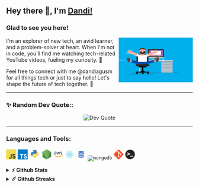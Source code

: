 ## Hey there 👋, I'm [Dandi!](https://github.com/dandiagusm/)
<!--
[![Twitter Badge](https://img.shields.io/badge/-Twitter-00acee?style=flat-square&logo=Twitter&logoColor=white)](https://twitter.com/?)
[![Linkedin Badge](https://img.shields.io/badge/-LinkedIn-0e76a8?style=flat-square&logo=Linkedin&logoColor=white)](https://linkedin.com/in/?)
[![Instagram Badge](https://img.shields.io/badge/-Instagram-e4405f?style=flat-square&logo=Instagram&logoColor=white)](https://instagram.com/?/)
-->

### Glad to see you here! 
<!--
<p align="left"> <img src="https://komarev.com/ghpvc/?username=dandiagusm&label=Profile%20views&color=0e75b6&style=flat" alt="dandiagusm" /> </p>
-->
<img align="right" height="120" width="200" alt="" src="https://github.com/dandiagusm/dandiagusm/blob/main/gifs/coder.gif" />

I'm an explorer of new tech, an avid learner, and a problem-solver at heart. When I'm not in code, you'll find me watching tech-related YouTube videos, fueling my curiosity. 🚀

Feel free to connect with me @dandiagusm for all things tech or just to say hello! Let's shape the future of tech together. 🌟

<hr>
<h3 align="left">✨ Random Dev Quote::</h3>
<p align="center">
  <img src="https://quotes-github-readme.vercel.app/api?type=horizontal&theme=dark" alt="Dev Quote" />
</p>
<hr>

### Languages and Tools:

<code><img height="27" src="https://raw.githubusercontent.com/github/explore/80688e429a7d4ef2fca1e82350fe8e3517d3494d/topics/javascript/javascript.png" alt="javascript"></code>
<code><img height="27" src="https://raw.githubusercontent.com/github/explore/80688e429a7d4ef2fca1e82350fe8e3517d3494d/topics/typescript/typescript.png" alt="typescript"></code>
<code><img height="30" src="https://raw.githubusercontent.com/github/explore/80688e429a7d4ef2fca1e82350fe8e3517d3494d/topics/python/python.png" alt="python"></code>
<code><img height="27" src="https://raw.githubusercontent.com/github/explore/80688e429a7d4ef2fca1e82350fe8e3517d3494d/topics/nodejs/nodejs.png" alt="nodejs"></code>
<code><img height="27" src="https://raw.githubusercontent.com/github/explore/80688e429a7d4ef2fca1e82350fe8e3517d3494d/topics/aws/aws.png" alt="aws"></code>
<code><img height="27" src="https://raw.githubusercontent.com/github/explore/80688e429a7d4ef2fca1e82350fe8e3517d3494d/topics/react/react.png" alt="react"></code>
<code><img height="27" src="https://raw.githubusercontent.com/github/explore/80688e429a7d4ef2fca1e82350fe8e3517d3494d/topics/sql/sql.png" alt="sql"></code>
<code><img height="27" src="https://encrypted-tbn0.gstatic.com/images?q=tbn%3AANd9GcSTTzPAw-55ssm1Im594xYZ9eRQu2JylrkYLg&usqp=CAU" alt="mongodb"></code>
<code><img height="27" src="https://raw.githubusercontent.com/devicons/devicon/master/icons/git/git-original.svg" alt="git"></code>
<code><img height="27" src="https://raw.githubusercontent.com/github/explore/80688e429a7d4ef2fca1e82350fe8e3517d3494d/topics/terminal/terminal.png" alt="terminal"></code>

<details>
  <summary><b>⚡ Github Stats</b></summary>

  <br />
  <img height="180em" src="https://github-readme-stats.vercel.app/api/top-langs/?username=dandiagusm&hide=swift,c%23,html,scss,stylus,blade,jupyter%20notebook,css,shell,batchfile,dockerfile,typescript,shaderlab&show_icons=true&hide_border=true&layout=compact&langs_count=8"/>
</details>

<details>
  <summary><b>☄️ Github Streaks</b></summary>

  <br />
  <img height="180em" src="https://github-readme-streak-stats.herokuapp.com/?user=dandiagusm&hide_border=true" />
</details>
